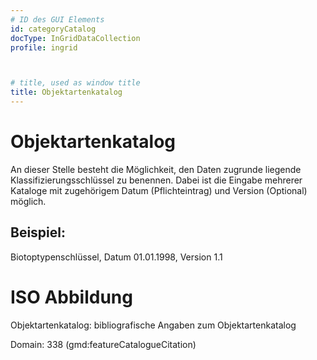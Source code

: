 ```yaml
---
# ID des GUI Elements
id: categoryCatalog
docType: InGridDataCollection
profile: ingrid



# title, used as window title
title: Objektartenkatalog
---
```


# Objektartenkatalog

An dieser Stelle besteht die Möglichkeit, den Daten zugrunde liegende Klassifizierungsschlüssel zu benennen. Dabei ist die Eingabe mehrerer Kataloge mit zugehörigem Datum (Pflichteintrag) und Version (Optional) möglich.

## Beispiel:

Biotoptypenschlüssel, Datum 01.01.1998, Version 1.1


# ISO Abbildung

Objektartenkatalog: bibliografische Angaben zum Objektartenkatalog

Domain: 338 (gmd:featureCatalogueCitation)

